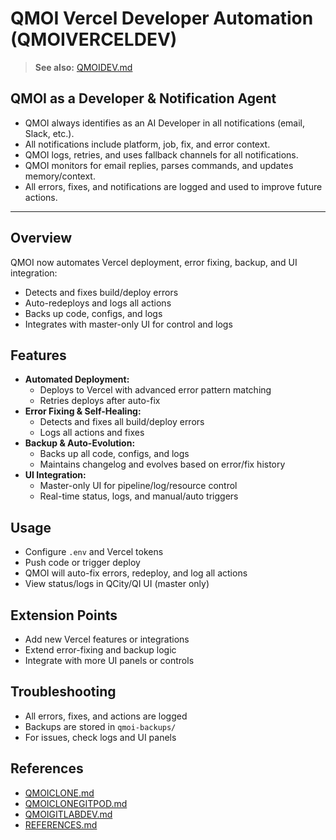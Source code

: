 # QMOI Vercel Developer Automation (QMOIVERCELDEV)

> **See also:** [QMOIDEV.md](./QMOIDEV.md)

## QMOI as a Developer & Notification Agent

- QMOI always identifies as an AI Developer in all notifications (email, Slack, etc.).
- All notifications include platform, job, fix, and error context.
- QMOI logs, retries, and uses fallback channels for all notifications.
- QMOI monitors for email replies, parses commands, and updates memory/context.
- All errors, fixes, and notifications are logged and used to improve future actions.

---

## Overview

QMOI now automates Vercel deployment, error fixing, backup, and UI integration:

- Detects and fixes build/deploy errors
- Auto-redeploys and logs all actions
- Backs up code, configs, and logs
- Integrates with master-only UI for control and logs

## Features

- **Automated Deployment:**
  - Deploys to Vercel with advanced error pattern matching
  - Retries deploys after auto-fix
- **Error Fixing & Self-Healing:**
  - Detects and fixes all build/deploy errors
  - Logs all actions and fixes
- **Backup & Auto-Evolution:**
  - Backs up all code, configs, and logs
  - Maintains changelog and evolves based on error/fix history
- **UI Integration:**
  - Master-only UI for pipeline/log/resource control
  - Real-time status, logs, and manual/auto triggers

## Usage

- Configure `.env` and Vercel tokens
- Push code or trigger deploy
- QMOI will auto-fix errors, redeploy, and log all actions
- View status/logs in QCity/QI UI (master only)

## Extension Points

- Add new Vercel features or integrations
- Extend error-fixing and backup logic
- Integrate with more UI panels or controls

## Troubleshooting

- All errors, fixes, and actions are logged
- Backups are stored in `qmoi-backups/`
- For issues, check logs and UI panels

## References

- [QMOICLONE.md](./QMOICLONE.md)
- [QMOICLONEGITPOD.md](./QMOICLONEGITPOD.md)
- [QMOIGITLABDEV.md](./QMOIGITLABDEV.md)
- [REFERENCES.md](./REFERENCES.md)
